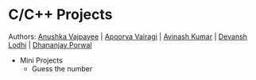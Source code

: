 # C/C++ Projects

Authors: [Anushka Vajpayee](https://github.com/Anushkavajpayee) | [Apoorva Vairagi](https://github.com/alieccarts) | [Avinash Kumar](https://github.com/avi0901) | [Devansh Lodhi](https://github.com/Ghost1129) | [Dhananjay Porwal](https://github.com/DhananjayPorwal) 

+ Mini Projects
  + Guess the number
